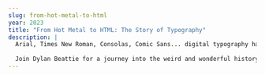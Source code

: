 ```yaml
---
slug: from-hot-metal-to-html
year: 2023
title: "From Hot Metal to HTML: The Story of Typography"
description: |
  Arial, Times New Roman, Consolas, Comic Sans... digital typography has turned us all into typesetters. The tools we use, the apps we build, the emails we send: with so much of our lives mediated by technology, something as seemingly innocuous as picking a typeface can end up defining our relationship with the systems we use, and become part of the identity that we project into the world. Typography is a fundamental part of modern information design, with implications for user experience, accessibility, even performance - and when it goes wrong, it can produce some of the most baffling bugs you've ever seen.
    
  Join Dylan Beattie for a journey into the weird and wonderful history of digital typography, from the origins of movable type in 8th century Asia, to the world of e-ink displays and web typography. We'll look at the relationship between technology and typography over the centuries: the Gutenberg Press, Linotype machines, WYSIWYG and the desktop publishing revolution. What was so special about the Apple II?  How do you design a pixel font? We'll learn why they're called upper and lower case, we'll talk about why so many developers find CSS counter-intuitive - and we'll find out why so many emails used to end with the letter J.
---
```

